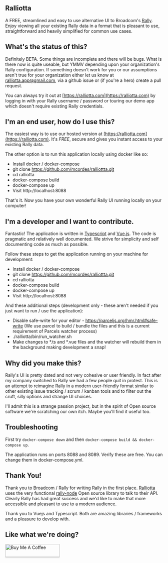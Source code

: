 Ralliotta
-----------

A FREE, streamlined and easy to use alternative UI to Broadcom's [Rally](https://www.broadcom.com/products/software/agile-development/rally-software). Enjoy viewing all your existing Rally data in a format that is pleasant to use, straightforward and heavily simplified for common use cases. 

What's the status of this?
-----------

Definitely BETA. Some things are incomplete and there will be bugs. What is there now is quite useable, but YMMV depending upon your organization's Rally configuration. If something doesn't work for you or our assumptions aren't true for your organization either let us know at ralliotta.app@gmail.com, via a github issue or (if you're a hero) create a pull request. 

You can always try it out at [https://ralliotta.com](https://ralliotta.com) by logging in with your Rally username / password or touring our demo app which doesn't require existing Rally credentials. 


I'm an end user, how do I use this? 
-----------

The easiest way is to use our hosted version at [https://ralliotta.com](https://ralliotta.com). It's *FREE*, secure and gives you instant access to your existing Rally data. 

The other option is to run this application locally using docker like so:

* Install docker / docker-compose 
* git clone https://github.com/mcordes/ralliottta.git
* cd ralliotta
* docker-compose build 
* docker-compose up
* Visit http://localhost:8088

That's it. Now you have your own wonderful Rally UI running locally on your computer!


I'm a developer and I want to contribute.
-----------

Fantastic! The application is written in [Typescript](https://www.typescriptlang.org/) and [Vue.js](https://vuejs.org/). The code is pragmatic and relatively well documented. We strive for simplicity and self documenting code as much as possible. 

Follow these steps to get the application running on your machine for development:

* Install docker / docker-compose 
* git clone https://github.com/mcordes/ralliottta.git
* cd ralliotta
* docker-compose build 
* docker-compose up
* Visit http://localhost:8088

And these additional steps (development only - these aren't needed if you just want to run / use the application):

* Disable safe-write for your editor - https://parceljs.org/hmr.html#safe-write  (We use parcel to build / bundle the files and this is a current requirement of Parcels watcher process)
* ./ralliotta/bin/run_watcher.sh
* Make changes to *.ts and *.vue files and the watcher will rebuild them in the background making development a snap!


Why did you make this? 
-----------

Rally's UI is pretty dated and not very cohesive or user friendly. In fact after my company switched to Rally we had a few people quit in protest. This is an attempt to reimagine Rally in a modern user-friendly format similar to other existing issue tracking / scrum / kanban tools and to filter out the cruft, silly options and strange UI choices.  

I'll admit this is a strange passion project, but in the spirit of Open source software we're scratching our own itch. Maybe you'll find it useful too.



Troubleshooting
-----------

First try `docker-compose down` and then `docker-compose build && docker-compose up`.

The application runs on ports 8088 and 8089. Verify these are free. You can change them in docker-compose.yml.

Thank You!
------------

Thank you to Broadcom / Rally for writing Rally in the first place. [Ralliotta](https://ralliotta.com) uses the very functional [rally-node](https://github.com/RallyTools/rally-node) Open source library to talk to their API. Clearly Rally has had great success and we'd like to make that more accessible and pleasant to use to a modern audience.

Thank you to Vuejs and Typescript. Both are amazing libraries / frameworks and a pleasure to develop with.


Like what we're doing? 
------------

<a href="https://www.buymeacoffee.com/ralliotta" target="_blank"><img src="https://www.buymeacoffee.com/assets/img/custom_images/orange_img.png" alt="Buy Me A Coffee" style="height: 41px !important;width: 174px !important;box-shadow: 0px 3px 2px 0px rgba(190, 190, 190, 0.5) !important;-webkit-box-shadow: 0px 3px 2px 0px rgba(190, 190, 190, 0.5) !important;" ></a>
